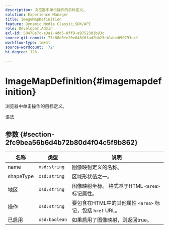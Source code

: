 ```yaml
---
description: 浏览器中单击操作的目标定义。
solution: Experience Manager
title: ImageMapDefinition
feature: Dynamic Media Classic,SDK/API
role: Developer,Admin
exl-id: 58478e7c-e3a1-4dd5-8ff9-e9752301b93c
source-git-commit: 77c88d5fe20e048f6fad2bb23cb1abe090793acf
workflow-type: tm+mt
source-wordcount: '72'
ht-degree: 12%

---
```


# ImageMapDefinition{#imagemapdefinition}

浏览器中单击操作的目标定义。

语法

## 参数 {#section-2fc9bea56b6d4b72b80d4f04c5f9b862}

| 名称 | 类型 | 说明 |
|---|---|---|
| name | `xsd:string` | 图像映射定义的名称。 |
| shapeType | `xsd:string` | 区域形状值之一。 |
| 地区 | `xsd:string` | 图像映射坐标。 格式基于HTML `<area>` 标记属性。 |
| 操作 | `xsd:string` | 要包含在HTML中的其他属性 `<area>` 标记，包括 `href` URL。 |
| 已启用 | `xsd:boolean` | 如果启用了图像映射，则返回true。 |
